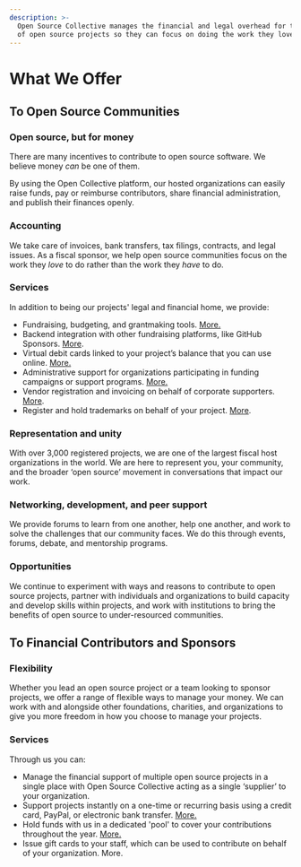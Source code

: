 ```yaml
---
description: >-
  Open Source Collective manages the financial and legal overhead for thousands
  of open source projects so they can focus on doing the work they love.
---
```


# What We Offer

## To Open Source Communities

### Open source, but for money

There are many incentives to contribute to open source software. We believe money _can_ be one of them.&#x20;

By using the Open Collective platform, our hosted organizations can easily raise funds, pay or reimburse contributors, share financial administration, and publish their finances openly.

### Accounting

We take care of invoices, bank transfers, tax filings, contracts, and legal issues. As a fiscal sponsor, we help open source communities focus on the work they _love_ to do rather than the work they _have_ to do.&#x20;

### Services

In addition to being our projects' legal and financial home, we provide:

* Fundraising, budgeting, and grantmaking tools. [More.](../how-it-works/basics/)
* Backend integration with other fundraising platforms, like GitHub Sponsors. [More](../campagins-programs-and-partnerships/github-sponsors.md).
* Virtual debit cards linked to your project’s balance that you can use online. [More.](virtual-cards.md)
* Administrative support for organizations participating in funding campaigns or support programs. [More.](broken-reference)
* Vendor registration and invoicing on behalf of corporate supporters. [More](../how-it-works/supporting-projects/purchase-orders-and-procurement.md).
* Register and hold trademarks on behalf of your project. [More](holidng-domains-trademarks-and-other-assets.md).

### Representation and unity &#x20;

With over 3,000 registered projects, we are one of the largest fiscal host organizations in the world. We are here to represent you, your community, and the broader ‘open source’ movement in conversations that impact our work.&#x20;

### Networking, development, and peer support

We provide forums to learn from one another, help one another, and work to solve the challenges that our community faces. We do this through events, forums, debate, and mentorship programs.

### Opportunities

We continue to experiment with ways and reasons to contribute to open source projects, partner with individuals and organizations to build capacity and develop skills within projects, and work with institutions to bring the benefits of open source to under-resourced communities.

## To Financial Contributors and Sponsors

### Flexibility

Whether you lead an open source project or a team looking to sponsor projects, we offer a range of flexible ways to manage your money. We can work with and alongside other foundations, charities, and organizations to give you more freedom in how you choose to manage your projects.&#x20;

### Services

Through us you can:

* Manage the financial support of multiple open source projects in a single place with Open Source Collective acting as a single ‘supplier’ to your organization.
* Support projects instantly on a one-time or recurring basis using a credit card, PayPal, or electronic bank transfer. [More.](../how-it-works/supporting-projects/#credit-card-paypal-or-bank-transfer)
* Hold funds with us in a dedicated 'pool' to cover your contributions throughout the year. [More.](../how-it-works/supporting-projects/funds-for-open-source.md)
* Issue gift cards to your staff, which can be used to contribute on behalf of your organization. More.

